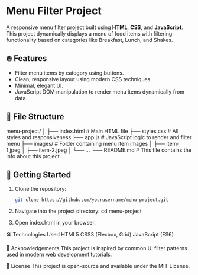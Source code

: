# Menu Filter Project

A responsive menu filter project built using **HTML**, **CSS**, and **JavaScript**. This project dynamically displays a menu of food items with filtering functionality based on categories like Breakfast, Lunch, and Shakes.

## 🔥 Features

- Filter menu items by category using buttons.
- Clean, responsive layout using modern CSS techniques.
- Minimal, elegant UI.
- JavaScript DOM manipulation to render menu items dynamically from data.

## 📁 File Structure

menu-project/
│
├── index.html # Main HTML file
├── styles.css # All styles and responsiveness
├── app.js # JavaScript logic to render and filter menu
├── images/ # Folder containing menu item images
│ ├── item-1.jpeg
│ ├── item-2.jpeg
│ └── ...
└── README.md # This file contains the info about this project.

## 🚀 Getting Started

1. Clone the repository:
   ```bash
   git clone https://github.com/yourusername/menu-project.git

2. Navigate into the project directory:
cd menu-project   

3. Open index.html in your browser.

🛠️ Technologies Used
HTML5
CSS3 (Flexbox, Grid)
JavaScript (ES6)


🙌 Acknowledgements
This project is inspired by common UI filter patterns used in modern web development tutorials.

📃 License
This project is open-source and available under the MIT License.